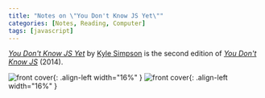 ```yaml
---
title: "Notes on \"You Don't Know JS Yet\""
categories: [Notes, Reading, Computer]
tags: [javascript]
---
```


[*You Don't Know JS Yet*](https://github.com/getify/You-Dont-Know-JS/blob/2nd-ed/README.md) by [Kyle Simpson](https://twitter.com/getify) is the second edition of [*You Don't Know JS*](https://www.amazon.com/gp/bookseries/B01N9EBP9V) (2014).

![front cover](https://github.com/getify/You-Dont-Know-JS/raw/2nd-ed/get-started/images/cover.png){: .align-left width="16%" }
![front cover](https://github.com/getify/You-Dont-Know-JS/raw/2nd-ed/scope-closures/images/cover.png){: .align-left width="16%" }
